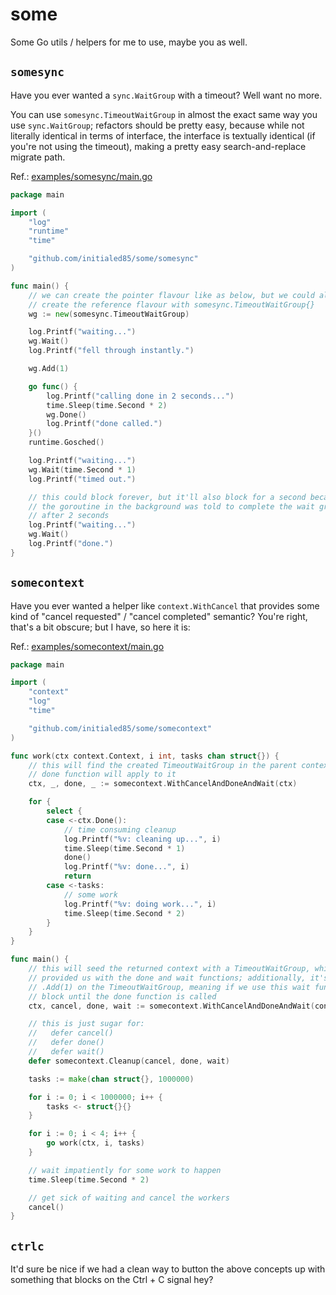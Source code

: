 # some

Some Go utils / helpers for me to use, maybe you as well.

## `somesync`

Have you ever wanted a `sync.WaitGroup` with a timeout? Well want no more.

You can use `somesync.TimeoutWaitGroup` in almost the exact same way you use `sync.WaitGroup`; refactors should be pretty easy, because while not literally identical in terms of interface, the interface is textually identical (if you're not using the timeout), making a pretty easy search-and-replace migrate path.

Ref.: [examples/somesync/main.go](examples/somesync/main.go)

```go
package main

import (
	"log"
	"runtime"
	"time"

	"github.com/initialed85/some/somesync"
)

func main() {
	// we can create the pointer flavour like as below, but we could also
	// create the reference flavour with somesync.TimeoutWaitGroup{}
	wg := new(somesync.TimeoutWaitGroup)

	log.Printf("waiting...")
	wg.Wait()
	log.Printf("fell through instantly.")

	wg.Add(1)

	go func() {
		log.Printf("calling done in 2 seconds...")
		time.Sleep(time.Second * 2)
		wg.Done()
		log.Printf("done called.")
	}()
	runtime.Gosched()

	log.Printf("waiting...")
	wg.Wait(time.Second * 1)
	log.Printf("timed out.")

	// this could block forever, but it'll also block for a second because
	// the goroutine in the background was told to complete the wait group
	// after 2 seconds
	log.Printf("waiting...")
	wg.Wait()
	log.Printf("done.")
}
```

## `somecontext`

Have you ever wanted a helper like `context.WithCancel` that provides some kind of "cancel requested" / "cancel completed" semantic? You're right, that's a bit obscure; but I have, so here it is:

Ref.: [examples/somecontext/main.go](examples/somecontext/main.go)

```go
package main

import (
	"context"
	"log"
	"time"

	"github.com/initialed85/some/somecontext"
)

func work(ctx context.Context, i int, tasks chan struct{}) {
	// this will find the created TimeoutWaitGroup in the parent context, so the
	// done function will apply to it
	ctx, _, done, _ := somecontext.WithCancelAndDoneAndWait(ctx)

	for {
		select {
		case <-ctx.Done():
			// time consuming cleanup
			log.Printf("%v: cleaning up...", i)
			time.Sleep(time.Second * 1)
			done()
			log.Printf("%v: done...", i)
			return
		case <-tasks:
			// some work
			log.Printf("%v: doing work...", i)
			time.Sleep(time.Second * 2)
		}
	}
}

func main() {
	// this will seed the returned context with a TimeoutWaitGroup, which is what has
	// provided us with the done and wait functions; additionally, it's called
	// .Add(1) on the TimeoutWaitGroup, meaning if we use this wait function, it will
	// block until the done function is called
	ctx, cancel, done, wait := somecontext.WithCancelAndDoneAndWait(context.Background())

	// this is just sugar for:
	//   defer cancel()
	//   defer done()
	//   defer wait()
	defer somecontext.Cleanup(cancel, done, wait)

	tasks := make(chan struct{}, 1000000)

	for i := 0; i < 1000000; i++ {
		tasks <- struct{}{}
	}

	for i := 0; i < 4; i++ {
		go work(ctx, i, tasks)
	}

	// wait impatiently for some work to happen
	time.Sleep(time.Second * 2)

	// get sick of waiting and cancel the workers
	cancel()
}
```

## `ctrlc`

It'd sure be nice if we had a clean way to button the above concepts up with something that blocks on the Ctrl + C signal hey?
